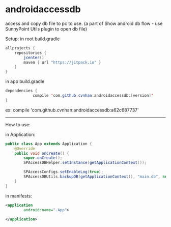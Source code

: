 # androidaccessdb
access and copy db file to pc to use. (a part of Show android db flow - use SunnyPoint Utils plugin to open db file)

Setup:
in root build.gradle

```java
allprojects {
    repositories {
        jcenter()
        maven { url "https://jitpack.io" }
    }
}
```
in app build.gradle
```java
dependencies {
	        compile 'com.github.cvnhan:androidaccessdb:[version]'
}
```

ex: compile 'com.github.cvnhan:androidaccessdb:a62c687737'

---------------------------------------------

How to use:

in Application:

```java
public class App extends Application {
    @Override
    public void onCreate() {
        super.onCreate();
        SPAccessDBHelper.setInstance(getApplicationContext());

        SPAccessConfigs.setEnableLog(true);
        SPAccessDBUtils.backupDB(getApplicationContext(), "main.db", null);
    }
}
```

in manifests:

```xml
<application
        android:name=".App">
	
</application>
```


